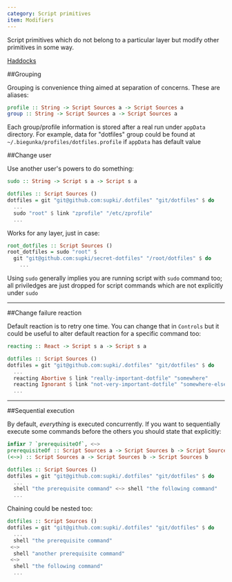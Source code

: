 ```yaml
---
category: Script primitives
item: Modifiers
---
```


Script primitives which do not belong to a particular layer but modify
other primitives in some way.

[Haddocks][0]

##Grouping

Grouping is convenience thing aimed at separation of concerns. These are aliases:

```haskell
profile :: String -> Script Sources a -> Script Sources a
group :: String -> Script Sources a -> Script Sources a
```

Each group/profile information is stored after a real run under `appData` directory.
For example, data for "dotfiles" group could be found at `~/.biegunka/profiles/dotfiles.profile` if
`appData` has default value

##Change user

Use another user's powers to do something:

```haskell
sudo :: String -> Script s a -> Script s a
```

```haskell
dotfiles :: Script Sources ()
dotfiles = git "git@github.com:supki/.dotfiles" "git/dotfiles" $ do
  ...
  sudo "root" $ link "zprofile" "/etc/zprofile"
  ...
```

Works for any layer, just in case:

```haskell
root_dotfiles :: Script Sources ()
root_dotfiles = sudo "root" $ 
  git "git@github.com:supki/secret-dotfiles" "/root/dotfiles" $ do
    ...
```

Using `sudo` generally implies you are running script with `sudo` command too; all
priviledges are just dropped for script commands which are not explicitly under `sudo`

---

##Change failure reaction

Default reaction is to retry one time. You can change that in `Controls`
but it could be useful to alter default reaction for a specific command too:

```haskell
reacting :: React -> Script s a -> Script s a
```

```haskell
dotfiles :: Script Sources ()
dotfiles = git "git@github.com:supki/.dotfiles" "git/dotfiles" $ do
  ...
  reacting Abortive $ link "really-important-dotfile" "somewhere"
  reacting Ignorant $ link "not-very-important-dotfile" "somewhere-else"
  ...
```

---

##Sequential execution

By default, *everything* is executed concurrently. If you want to sequentially execute
some commands before the others you should state that explicitly:

```haskell
infixr 7 `prerequisiteOf`, <~>
prerequisiteOf :: Script Sources a -> Script Sources b -> Script Sources b
(<~>) :: Script Sources a -> Script Sources b -> Script Sources b
```

```haskell
dotfiles :: Script Sources ()
dotfiles = git "git@github.com:supki/.dotfiles" "git/dotfiles" $ do
  ...
  shell "the prerequisite command" <~> shell "the following command"
  ...
```

Chaining could be nested too:

```haskell
dotfiles :: Script Sources ()
dotfiles = git "git@github.com:supki/.dotfiles" "git/dotfiles" $ do
  ...
  shell "the prerequisite command"
 <~>
  shell "another prerequisite command"
 <~>
  shell "the following command"
  ...
```

  [0]: http://biegunka.github.io/biegunka-core/Biegunka-Primitive.html#g:3
